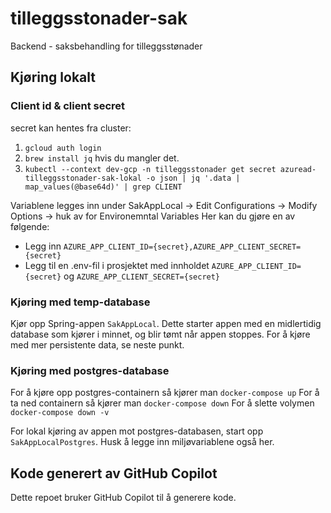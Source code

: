 # tilleggsstonader-sak

Backend - saksbehandling for tilleggsstønader

## Kjøring lokalt

### Client id & client secret

secret kan hentes fra cluster:

1. `gcloud auth login`
2. `brew install jq` hvis du mangler det.
3. `kubectl --context dev-gcp -n tilleggsstonader get secret azuread-tilleggsstonader-sak-lokal -o json | jq '.data | map_values(@base64d)' | grep CLIENT`

Variablene legges inn under SakAppLocal -> Edit Configurations -> Modify Options -> huk av for Environemntal Variables
Her kan du gjøre en av følgende:
- Legg inn `AZURE_APP_CLIENT_ID={secret},AZURE_APP_CLIENT_SECRET={secret}`
- Legg til en .env-fil i prosjektet med innholdet `AZURE_APP_CLIENT_ID={secret}` og `AZURE_APP_CLIENT_SECRET={secret}`

### Kjøring med temp-database

Kjør opp Spring-appen `SakAppLocal`. Dette starter appen med en midlertidig database som kjører i minnet, og blir tømt
når appen stoppes.
For å kjøre med mer persistente data, se neste punkt.

### Kjøring med postgres-database

For å kjøre opp postgres-containern så kjører man `docker-compose up`
For å ta ned containern så kjører man `docker-compose down`
For å slette volymen `docker-compose down -v`

For lokal kjøring av appen mot postgres-databasen, start opp `SakAppLocalPostgres`. Husk å legge inn
miljøvariablene også her.

## Kode generert av GitHub Copilot

Dette repoet bruker GitHub Copilot til å generere kode.
